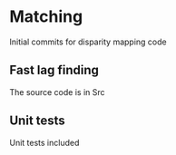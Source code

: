 # Matching
Initial commits for disparity mapping code
## Fast lag finding
The source code is in Src
## Unit tests
Unit tests included
